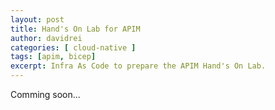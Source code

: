 ```yaml
---
layout: post
title: Hand's On Lab for APIM
author: davidrei
categories: [ cloud-native ]
tags: [apim, bicep]
excerpt: Infra As Code to prepare the APIM Hand's On Lab.
---
```


Comming soon...